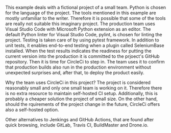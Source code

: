 This example deals with a fictional project of a small team. Python is chosen for the language of the project. The tools mentioned in this example are mostly unfamiliar to the writer. Therefore it is possible that some of the tools are really not suitable this imaginary project. The production team uses Visual Studio Code with Microsoft Python extension as an editor. The default Python linter for Visual Studio Code, pylint, is chosen for linting the project. Testing is taken care of by using pytest framework. In addition to unit tests, it enables end-to-end testing when a plugin called SeleniumBase installed. When the test results indicates the readiness for putting the current version into the production it is committed to the prjoect's GitHub repository. Then it is time for CircleCi to step in. The team uses it to confirm that production builds also run in the production environment without unexpected surprises and, after that, to deploy the product easily.

Why the team uses CircleCi in this project? The project is considered reasonably small and only one small team is working on it. Therefore there is no extra resource to maintain self-hosted CI setup. Additionally, this is probably a cheaper solution the project of small size. On the other hand, should the rquirements of the project change in the future, CircleCi offers also a self-hosted option.

Other alternatives to Jenkings and GitHub Actions, that are found after quick browsing, include GitLab, Travis CI, BuildMaster and Drone.io.
